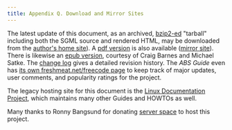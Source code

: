 ```yaml
---
title: Appendix Q. Download and Mirror Sites
---
```


The latest update of this document, as an archived, [bzip2-ed](filearchiv.html#BZIPREF) "tarball" including both the SGML source and rendered HTML, may be downloaded from the [author's home site](http://bash.deta.in/abs-guide-latest.tar.bz2)). A [pdf version](http://bash.deta.in/abs-guide.pdf) is also available ([mirror site](http://www.mediafire.com/file/xi34ape1bifcnlb/abs-guide.pdf)). There is likewise an [epub version](http://bash.deta.in/abs-guide.epub), courtesy of Craig Barnes and Michael Satke. The [change log](http://bash.deta.in/Change.log) gives a detailed revision history. The _ABS Guide_ even has [its own freshmeat.net/freecode page](http://freecode.com/projects/advancedbashscriptingguide/) to keep track of major updates, user comments, and popularity ratings for the project.

The legacy hosting site for this document is the [Linux Documentation Project](http://www.tldp.org/LDP/abs/), which maintains many other Guides and HOWTOs as well.

Many thanks to Ronny Bangsund for donating [server space](http://bash.deta.in/) to host this project.
